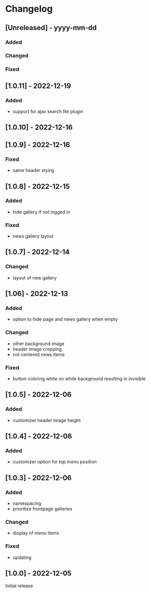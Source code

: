 # Changelog

## [Unreleased] - yyyy-mm-dd

### Added

### Changed

### Fixed

## [1.0.11] - 2022-12-19


### Added
- support for ajax search lite plugin

## [1.0.10] - 2022-12-16


## [1.0.9] - 2022-12-16


### Fixed
- same header stying

## [1.0.8] - 2022-12-15


### Added
- hide gallery if not logged in

### Fixed
- news gallery layout

## [1.0.7] - 2022-12-14


### Changed
- layout of new gallery

## [1.06] - 2022-12-13


### Added
- option to hide page and news gallery when empty

### Changed
- other background image
- header image cropping
- not centered news items

### Fixed
- button coloring white on white background resulting in invisible

## [1.0.5] - 2022-12-06


### Added
- customizer header image height

## [1.0.4] - 2022-12-06


### Added
- customizer option for top menu position

## [1.0.3] - 2022-12-06


### Added
- namespacing
- prioritize frontpage galleries

### Changed
- display of menu items

### Fixed
- updating


## [1.0.0] - 2022-12-05

Initial release